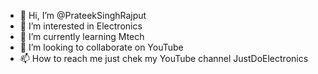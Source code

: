 - 👋 Hi, I’m @PrateekSinghRajput
- 👀 I’m interested in Electronics 
- 🌱 I’m currently learning Mtech 
- 💞️ I’m looking to collaborate on YouTube 
- 📫 How to reach me just chek my YouTube channel JustDoElectronics 

<!---
PrateekSinghRajput/PrateekSinghRajput is a ✨ special ✨ repository because its `README.md` (this file) appears on your GitHub profile.
You can click the Preview link to take a look at your changes.
--->
